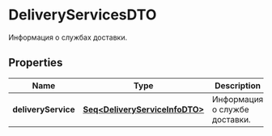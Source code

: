 

# DeliveryServicesDTO

Информация о службах доставки.

## Properties

Name | Type | Description | Notes
------------ | ------------- | ------------- | -------------
**deliveryService** | [**Seq&lt;DeliveryServiceInfoDTO&gt;**](DeliveryServiceInfoDTO.md) | Информация о службе доставки. | 



